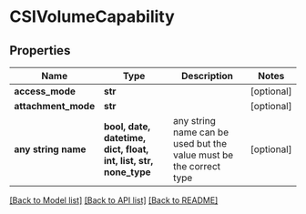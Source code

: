 # CSIVolumeCapability


## Properties
Name | Type | Description | Notes
------------ | ------------- | ------------- | -------------
**access_mode** | **str** |  | [optional] 
**attachment_mode** | **str** |  | [optional] 
**any string name** | **bool, date, datetime, dict, float, int, list, str, none_type** | any string name can be used but the value must be the correct type | [optional]

[[Back to Model list]](../README.md#documentation-for-models) [[Back to API list]](../README.md#documentation-for-api-endpoints) [[Back to README]](../README.md)


